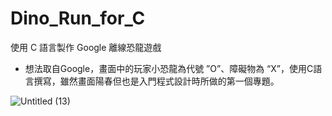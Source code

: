# Dino_Run_for_C

使用 C 語言製作 Google 離線恐龍遊戲

* 想法取自Google，畫面中的玩家小恐龍為代號 ”O”、障礙物為 “X”，使用C語言撰寫，雖然畫面陽春但也是入門程式設計時所做的第一個專題。


![Untitled (13)](https://github.com/b0989596914/Dino_Run_for_C/assets/92772248/ef0e1456-0536-4177-8aa9-62acbc55c1cf)
